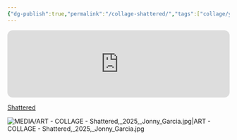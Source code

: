 ```yaml
---
{"dg-publish":true,"permalink":"/collage-shattered/","tags":["collage/year-2025","c/woman","c/face","c/shattered","c/crack","c/hand","c/colour-blue","c/colour-green","c/colour-red","c/colour-orange","c/colour-yellow","c/choke","c/N/CL","c/colour-colorfull","collage/book/2025"],"created":"2025-07-29T12:50:24.925-04:00","updated":"2025-09-17T12:03:29.175-04:00"}
---
```



<iframe style="border-radius:12px" src="https://open.spotify.com/embed/track/4jT5gI3uqL54bs0BrghONd?utm_source=generator&theme=0" width="100%" height="152" frameBorder="0" allowfullscreen="" allow="autoplay; clipboard-write; encrypted-media; fullscreen; picture-in-picture" loading="lazy"></iframe>

[Shattered](https://www.instagram.com/p/DMqH8MnxtRN/?utm_source=ig_web_copy_link&igsh=aHJidW81MGJycXQ4)

![MEDIA/ART - COLLAGE - Shattered,_2025,_Jonny_Garcia.jpg|ART - COLLAGE - Shattered,_2025,_Jonny_Garcia.jpg](/img/user/MEDIA/ART%20-%20COLLAGE%20-%20Shattered,_2025,_Jonny_Garcia.jpg)
